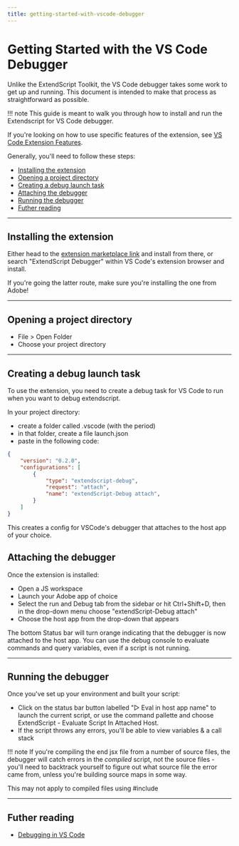 ```yaml
---
title: getting-started-with-vscode-debugger
---
```


# Getting Started with the VS Code Debugger

Unlike the ExtendScript Toolkit, the VS Code debugger takes some work to get up and running. This document is intended to make that process as straightforward as possible.

!!! note
    This guide is meant to walk you through how to install and run the Extendscript for VS Code debugger.

If you're looking on how to use specific features of the extension, see [VS Code Extension Features](../vscode-extension-features).

Generally, you'll need to follow these steps:

- [Installing the extension](#installing-the-extension)
- [Opening a project directory](#opening-a-project-directory)
- [Creating a debug launch task](#creating-a-debug-launch-task)
- [Attaching the debugger](#attaching-the-debugger)
- [Running the debugger](#running-the-debugger)
- [Futher reading](#futher-reading)

---

## Installing the extension

Either head to the [extension marketplace link](https://marketplace.visualstudio.com/items?itemName=Adobe.extendscript-debug) and install from there, or search "ExtendScript Debugger" within VS Code's extension browser and install.

If you're going the latter route, make sure you're installing the one from Adobe!

---

## Opening a project directory

- File > Open Folder
- Choose your project directory

---

## Creating a debug launch task

To use the extension, you need to create a debug task for VS Code to run when you want to debug extendscript.

In your project directory:

- create a folder called .vscode (with the period)
- in that folder, create a file launch.json
- paste in the following code:

```json
{
    "version": "0.2.0",
    "configurations": [
        {
            "type": "extendscript-debug",
            "request": "attach",
            "name": "extendScript-Debug attach",
        }
    ]
}
```

This creates a config for VSCode's debugger that attaches to the host app of your choice.

## Attaching the debugger

Once the extension is installed:

- Open a JS workspace
- Launch your Adobe app of choice
- Select the run and Debug tab from the sidebar or hit Ctrl+Shift+D, then in the drop-down menu choose "extendScript-Debug attach"
- Choose the host app from the drop-down that appears

The bottom Status bar will turn orange indicating that the debugger is now attached to the host app. You can use the debug console to evaluate commands and query variables, even if a script is not running.

---

## Running the debugger

Once you've set up your environment and built your script:

- Click on the status bar button labelled "▷ Eval in host app name" to launch the current script, or use the command pallette and choose ExtendScript - Evaluate Script In Attached Host.
- If the script throws any errors, you'll be able to view variables & a call stack

!!! note
    If you're compiling the end jsx file from a number of source files, the debugger will catch errors in the *compiled* script, not the source files - you'll need to backtrack yourself to figure out what source file the error came from, unless you're building source maps in some way.

This may not apply to compiled files using #include

---

## Futher reading

- [Debugging in VS Code](https://code.visualstudio.com/docs/editor/debugging)
